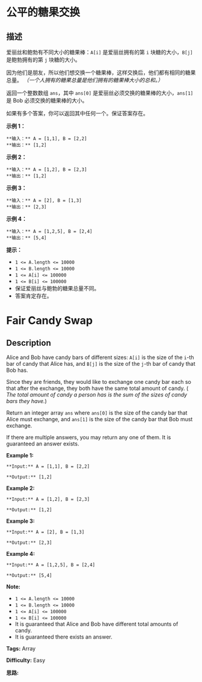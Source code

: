 # 公平的糖果交换

## 描述

爱丽丝和鲍勃有不同大小的糖果棒：`A[i]` 是爱丽丝拥有的第 `i` 块糖的大小，`B[j]` 是鲍勃拥有的第 `j` 块糖的大小。

因为他们是朋友，所以他们想交换一个糖果棒，这样交换后，他们都有相同的糖果总量。 _（一个人拥有的糖果总量是他们拥有的糖果棒大小的总和。）_

返回一个整数数组 `ans`，其中 `ans[0]` 是爱丽丝必须交换的糖果棒的大小，`ans[1]` 是 Bob 必须交换的糖果棒的大小。

如果有多个答案，你可以返回其中任何一个。保证答案存在。



**示例 1：**

    
    
    **输入：** A = [1,1], B = [2,2]
    **输出：** [1,2]
    

**示例 2：**

    
    
    **输入：** A = [1,2], B = [2,3]
    **输出：** [1,2]
    

**示例 3：**

    
    
    **输入：** A = [2], B = [1,3]
    **输出：** [2,3]
    

**示例 4：**

    
    
    **输入：** A = [1,2,5], B = [2,4]
    **输出：** [5,4]
    



**提示：**

  * `1 <= A.length <= 10000`
  * `1 <= B.length <= 10000`
  * `1 <= A[i] <= 100000`
  * `1 <= B[i] <= 100000`
  * 保证爱丽丝与鲍勃的糖果总量不同。
  * 答案肯定存在。



# Fair Candy Swap

## Description



Alice and Bob have candy bars of different sizes: `A[i]` is the size of the `i`-th bar of candy that Alice has, and `B[j]` is the size of the `j`-th bar of candy that Bob has.

Since they are friends, they would like to exchange one candy bar each so that after the exchange, they both have the same total amount of candy.  ( _The total amount of candy  a person has is the sum of the sizes of candy bars they have._)

Return an integer array `ans` where `ans[0]` is the size of the candy bar that Alice must exchange, and `ans[1]` is the size of the candy bar that Bob must exchange.

If there are multiple answers, you may return any one of them.  It is guaranteed an answer exists.



**Example 1:**

    
    
    **Input:** A = [1,1], B = [2,2]
    **Output:** [1,2]
    

**Example 2:**

    
    
    **Input:** A = [1,2], B = [2,3]
    **Output:** [1,2]
    

**Example 3:**

    
    
    **Input:** A = [2], B = [1,3]
    **Output:** [2,3]
    

**Example 4:**

    
    
    **Input:** A = [1,2,5], B = [2,4]
    **Output:** [5,4]
    



**Note:**

  * `1 <= A.length <= 10000`
  * `1 <= B.length <= 10000`
  * `1 <= A[i] <= 100000`
  * `1 <= B[i] <= 100000`
  * It is guaranteed that Alice and Bob have different total amounts of candy.
  * It is guaranteed there exists an answer.


**Tags:** Array

**Difficulty:** Easy

**思路:**
